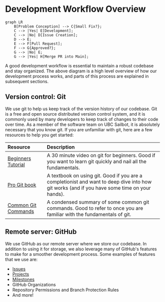# Development Workflow Overview

``` mermaid
graph LR
    B[Problem Conception] --> C{Small Fix?};
    C --> |Yes| E[Development];
    C --> |No| D[Issue Creation];
    D --> E;
    E --> F[Pull Request];
    F --> G{Approved?};
    G --> |No| E;
    G --> |Yes| H[Merge PR into Main];
```

A good development workflow is essential to maintain a robust codebase and stay organized. The above
diagram is a high level overview of how our development process works, and parts of this process
are explained in subsequent sections.

## Version control: Git

We use git to help us keep track of the version history of our codebase. Git is a free and open source
distributed version control system, and it is commonly used by many developers to keep track of changes
to their code over time. As a member of the software team on UBC Sailbot, it is absolutely necessary that
you know git. If you are unfamiliar with git, here are a few resources to help you get started:

| Resource                                               | Description                                            |
| :----------------------------------------------------- | :----------------------------------------------------- |
| [Beginners Tutorial](https://youtu.be/HVsySz-h9r4)     | A 30 minute video on git for beginners. Good if you want to learn git quickly and nail all the fundamentals.    |
| [Pro Git book](https://git-scm.com/book/en/v2)         | A textbook on using git. Good if you are a completionist and want to deep dive into how git works (and if you have some time on your hands).    |
| [Common Git Commands](https://patrick-5546.github.io/notes/reference/git/git_commands/) | A condensed summary of some common git commands. Good to refer to once you are familiar with the fundamentals of git. |

## Remote server: GitHub

We use GitHub as our remote server where we store our codebase. In addition to using it for storage, we also
leverage many of GitHub's features to make for a smoother development process. Some examples of features
that we use are:

- [Issues](./issues.md#creating-issues)
- [Projects](./issues.md#adding-issues-to-a-project)
- [Milestones](./issues.md#adding-issues-to-a-milestone)
- GitHub Organizations
- Repository Permissions and Branch Protection Rules
- And more!
